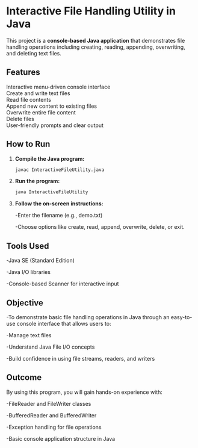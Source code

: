 #  Interactive File Handling Utility in Java

This project is a **console-based Java application** that demonstrates file handling operations including creating, reading, appending, overwriting, and deleting text files.

##  Features

 Interactive menu-driven console interface  
 Create and write text files  
 Read file contents  
 Append new content to existing files  
 Overwrite entire file content  
 Delete files  
 User-friendly prompts and clear output

##  How to Run

1. **Compile the Java program:**
   ```bash
   javac InteractiveFileUtility.java

2. **Run the program:**
   ```bash
   java InteractiveFileUtility

2. **Follow the on-screen instructions:**

   -Enter the filename (e.g., demo.txt)

   -Choose options like create, read, append, overwrite, delete, or exit.

## Tools Used

  -Java SE (Standard Edition)

  -Java I/O libraries

  -Console-based Scanner for interactive input


## Objective

  -To demonstrate basic file handling operations in Java through an easy-to-use console interface that allows users to:

  -Manage text files

  -Understand Java File I/O concepts

  -Build confidence in using file streams, readers, and writers

## Outcome

By using this program, you will gain hands-on experience with:

  -FileReader and FileWriter classes

  -BufferedReader and BufferedWriter

  -Exception handling for file operations

  -Basic console application structure in Java
